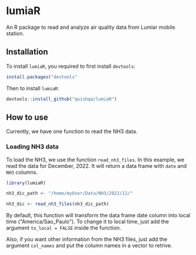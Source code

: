 # lumiaR
An R package to read and analyze air quality data from Lumiar mobile station.

## Installation

To install `lumiaR`, you required to first install `devtools`:

```r
install.packages("devtools"
```

Then to install `lumiaR`:

```r
devtools::install_github("quishqa/lumiaR")
```

## How to use

Currently, we have one function to read the NH3 data.

### Loading NH3 data

To load the NH3, we use the function `read_nh3_files`. In this example,
we read the data for December, 2022. It will return a data frame with `date` 
and `NH3` columns.

```r
library(lumiaR)

nh3_dic_path <- "/home/myUser/Data/NH3/2022/12/"

nh3_dic <- read_nh3_files(nh3_dic_path)
```
By default, this function will transform
the data frame date column into local time ("America/Sao_Paulo"). To change it 
to local time, just add the argument `to_local = FALSE` inside the function.

Also, if you want other information from the NH3 files, just add the argument 
`col_names` and put the column names in a vector to retrive.


